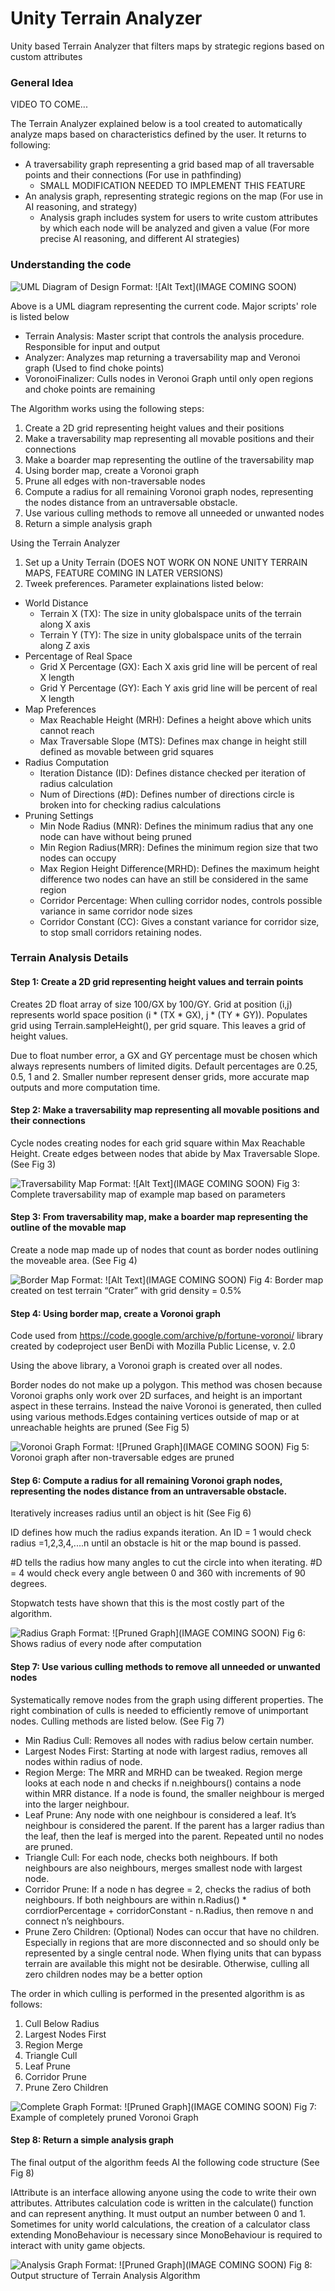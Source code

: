 # Unity Terrain Analyzer
Unity based Terrain Analyzer that filters maps by strategic regions based on custom attributes 

### General Idea
VIDEO TO COME...

The Terrain Analyzer explained below is a tool created to automatically analyze maps based on characteristics defined by the user. It returns to following:
* A traversability graph representing a grid based map of all traversable points and their connections (For use in pathfinding)
  * SMALL MODIFICATION NEEDED TO IMPLEMENT THIS FEATURE
* An analysis graph, representing strategic regions on the map (For use in AI reasoning, and strategy)
  * Analysis graph includes system for users to write custom attributes by which each node will be analyzed and given a value (For more precise AI reasoning, and different AI strategies)
 
 
 
### Understanding the code
![UML Diagram of Design](/img/01Analyze.png)
Format: ![Alt Text](IMAGE COMING SOON)


Above is a UML diagram representing the current code. Major scripts' role is listed below
* Terrain Analysis: Master script that controls the analysis procedure. Responsible for input and output
* Analyzer: Analyzes map returning a traversability map and Veronoi graph (Used to find choke points)
* VoronoiFinalizer: Culls nodes in Veronoi Graph until only open regions and choke points are remaining


The Algorithm works using the following steps:
1. Create a 2D grid representing height values and their positions
2. Make a traversability map representing all movable positions and their connections
3. Make a boarder map representing the outline of the traversability map
4. Using border map, create a Voronoi graph 
5. Prune all edges with non-traversable nodes
6. Compute a radius for all remaining Voronoi graph nodes, representing the nodes distance from an untraversable obstacle. 
7. Use various culling methods to remove all unneeded or unwanted nodes
8. Return a simple analysis graph


Using the Terrain Analyzer
1. Set up a Unity Terrain (DOES NOT WORK ON NONE UNITY TERRAIN MAPS, FEATURE COMING IN LATER VERSIONS)
2. Tweek preferences. Parameter explainations listed below:
  * World Distance
    * Terrain X (TX): The size in unity globalspace units of the terrain along X axis
    * Terrain Y (TY): The size in unity globalspace units of the terrain along Z axis
  * Percentage of Real Space
    * Grid X Percentage (GX): Each X axis grid line will be percent of real X length
    * Grid Y Percentage (GY): Each Y axis grid line will be percent of real X length
  * Map Preferences
    * Max Reachable Height (MRH): Defines a height above which units cannot reach
    * Max Traversable Slope (MTS): Defines max change in height still defined as movable between grid squares
  * Radius Computation
    * Iteration Distance (ID): Defines distance checked per iteration of radius calculation
    * Num of Directions (#D): Defines number of directions circle is broken into for checking radius calculations
  * Pruning Settings
    * Min Node Radius (MNR): Defines the minimum radius that any one node can have without being pruned
    * Min Region Radius(MRR): Defines the minimum region size that two nodes can occupy
    * Max Region Height Difference(MRHD): Defines the maximum height difference two nodes can have an still be considered in the same region
    * Corridor Percentage: When culling corridor nodes, controls possible variance in same corridor node sizes
    * Corridor Constant (CC): Gives a constant variance for corridor size, to stop small corridors retaining nodes. 



### Terrain Analysis Details


#### Step 1: Create a 2D grid representing height values and terrain points
Creates 2D float array of size 100/GX by 100/GY. Grid at position (i,j) represents world space position (i * (TX * GX), j * (TY * GY)). Populates grid using Terrain.sampleHeight(), per grid square. This leaves a grid of height values. 

Due to float number error, a GX and GY percentage must be chosen which always represents numbers of limited digits. Default percentages are 0.25, 0.5, 1 and 2. Smaller number represent denser grids, more accurate map outputs and more computation time. 


#### Step 2: Make a traversability map representing all movable positions and their connections
Cycle nodes creating nodes for each grid square within Max Reachable Height. Create edges between nodes that abide by Max Traversable Slope. (See Fig 3)

![Traversability Map](/images/02TraversabilityGrid.png)
Format: ![Alt Text](IMAGE COMING SOON)
Fig 3: Complete traversability map of example map based on parameters


#### Step 3: From traversability map, make a boarder map representing the outline of the movable map
Create a node map made up of nodes that count as border nodes outlining the moveable area. (See Fig 4)

![Border Map](/images/03BorderMap.png)
Format: ![Alt Text](IMAGE COMING SOON)
Fig 4: Border map created on test terrain “Crater” with grid density = 0.5%


#### Step 4: Using border map, create a Voronoi graph
Code used from https://code.google.com/archive/p/fortune-voronoi/ library created by codeproject user BenDi with Mozilla Public License, v. 2.0

Using the above library, a Voronoi graph is created over all nodes.

Border nodes do not make up a polygon. This method was chosen because Voronoi graphs only work over 2D surfaces, and height is an important aspect in these terrains. Instead the naive Voronoi is generated, then culled using various methods.Edges containing vertices outside of map or at unreachable heights are pruned (See Fig 5)

![Voronoi Graph](/images/04Veronoi.png)
Format: ![Pruned Graph](IMAGE COMING SOON)
Fig 5: Voronoi graph after non-traversable edges are pruned


#### Step 6: Compute a radius for all remaining Voronoi graph nodes, representing the nodes distance from an untraversable obstacle.
Iteratively increases radius until an object is hit (See Fig 6)

ID defines how much the radius expands iteration. An ID = 1 would check radius =1,2,3,4,....n until an obstacle is hit or the map bound is passed.

#D tells the radius how many angles to cut the circle into when iterating. #D = 4 would check every angle between 0 and 360 with increments of 90 degrees. 

Stopwatch tests have shown that this is the most costly part of the algorithm.

![Radius Graph](/images/logo.png)
Format: ![Pruned Graph](IMAGE COMING SOON)
Fig 6: Shows radius of every node after computation


#### Step 7: Use various culling methods to remove all unneeded or unwanted nodes
Systematically remove nodes from the graph using different properties. The right combination of culls is needed to efficiently remove of unimportant nodes. Culling methods are listed below. (See Fig 7)
  * Min Radius Cull: Removes all nodes with radius below certain number. 
  * Largest Nodes First: Starting at node with largest radius, removes all nodes within radius of node.
  * Region Merge: The MRR and MRHD can be tweaked. Region merge looks at each node n and checks if n.neighbours() contains a node within MRR distance. If a node is found, the smaller neighbour is merged into the larger neighbour. 
  * Leaf Prune: Any node with one neighbour is considered a leaf. It’s neighbour is considered the parent. If the parent has a larger radius than the leaf,  then the leaf is merged into the parent. Repeated until no nodes are pruned. 
  * Triangle Cull: For each node, checks both neighbours. If both neighbours are also neighbours, merges smallest node with largest node.
  * Corridor Prune: If a node n has degree = 2, checks the radius of both neighbours. If both neighbours are within n.Radius() * corrdiorPercentage + corridorConstant - n.Radius, then remove n and connect n’s neighbours.
  * Prune Zero Children: (Optional) Nodes can occur that have no children. Especially in regions that are more disconnected and so should only be represented by a single central node. When flying units that can bypass terrain are available this might not be desirable. Otherwise, culling all zero children nodes may be a better option

The order in which culling is performed in the presented algorithm is as follows:
1. Cull Below Radius
2. Largest Nodes First
3. Region Merge
4. Triangle Cull
5. Leaf Prune
6. Corridor Prune
7. Prune Zero Children

![Complete Graph](/images/logo.png)
Format: ![Pruned Graph](IMAGE COMING SOON)
Fig 7: Example of completely pruned Voronoi Graph


#### Step 8: Return a simple analysis graph
The final output of the algorithm feeds AI the following code structure (See Fig 8)

IAttribute is an interface allowing anyone using the code to write their own attributes. Attributes calculation code is written in the calculate() function and can represent anything. It must output an number between 0 and 1. Sometimes for unity world calculations, the creation of a calculator class extending MonoBehaviour is necessary since MonoBehaviour is required to interact with unity game objects. 

![Analysis Graph](/images/logo.png)
Format: ![Pruned Graph](IMAGE COMING SOON)
Fig 8: Output structure of Terrain Analysis Algorithm



